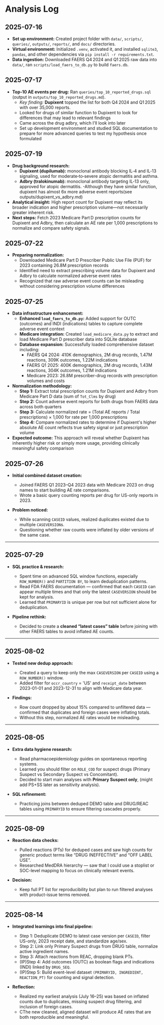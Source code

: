 # Analysis Log

## 2025-07-16

- **Set up environment:** Created project folder with `data/`, `scripts/`, `queries/`, `outputs/`, `reports/`, and `docs/` directories.
- **Virtual environment:** Initialized `.venv`, activated it, and installed `sqlite3`, `pandas`, and other dependencies via `pip install -r requirements.txt`.
- **Data ingestion:** Downloaded FAERS Q4 2024 and Q1 2025 raw data into `data/`, ran `scripts/load_faers_to_db.py` to build `faers.db`.

## 2025-07-17

- **Top‑10 AE events per drug:** Ran `queries/top_10_reported_drugs.sql` (output in `outputs/top_10_reported_drugs.md`).
  - *Key finding:* **Dupixent** topped the list for both Q4 2024 and Q1 2025 with over 35,000 reports.
  - Looked for drugs of similar function to Dupixent to look for differences that may lead to relevant findings
  - Came across the drug adbry, which I'll look into later
  - Set up development environment and studied SQL documentation to prepare for more advanced queries to test my hypothesis once formulated

## 2025-07-19

- **Drug background research:**
  - **Dupixent (dupilumab):** monoclonal antibody blocking IL‑4 and IL‑13 signaling, used for moderate‑to‑severe atopic dermatitis and asthma.
  - **Adbry (tralokinumab):** monoclonal antibody targeting IL‑13 only, approved for atopic dermatitis.
  -Although they have similar function, dupixent has almost 6x more adverse event reports(see outputs/dupixent_vs_adbry.md)
- **Analytical insight:** High report count for Dupixent may reflect its broader indication and higher prescription volume—not necessarily greater inherent risk.
- **Next steps:** Fetch 2023 Medicare Part D prescription counts for Dupixent and Adbry, then calculate an AE rate per 1,000 prescriptions to normalize and compare safety signals.

## 2025-07-22

- **Preparing normalization:**
  - Downloaded Medicare Part D Prescriber Public Use File (PUF) for 2023 containing 26.8M prescription records
  - Identified need to extract prescribing volume data for Dupixent and Adbry to calculate normalized adverse event rates
  - Recognized that raw adverse event counts can be misleading without considering prescription volume differences

## 2025-07-25

- **Data infrastructure enhancement:**
  - **Enhanced `load_faers_to_db.py`:** Added support for OUTC (outcomes) and INDI (indications) tables to capture complete adverse event context
  - **Medicare integration:** Created `load_medicare_data.py` to extract and load Medicare Part D prescriber data into SQLite database
  - **Database expansion:** Successfully loaded comprehensive dataset including:
    - FAERS Q4 2024: 410K demographics, 2M drug records, 1.47M reactions, 309K outcomes, 1.22M indications
    - FAERS Q1 2025: 400K demographics, 2M drug records, 1.43M reactions, 304K outcomes, 1.21M indications  
    - Medicare 2023: 26.8M prescriber-drug records with prescription volumes and costs
- **Normalization methodology:**
  - **Step 1:** Extract total prescription counts for Dupixent and Adbry from Medicare Part D data (sum of `Tot_Clms` by drug)
  - **Step 2:** Count adverse event reports for both drugs from FAERS data across both quarters
  - **Step 3:** Calculate normalized rate = (Total AE reports / Total prescriptions) × 1,000 for rate per 1,000 prescriptions
  - **Step 4:** Compare normalized rates to determine if Dupixent's higher absolute AE count reflects true safety signal or just prescription volume
- **Expected outcome:** This approach will reveal whether Dupixent has inherently higher risk or simply more usage, providing clinically meaningful safety comparison

## 2025-07-26

* **Initial combined dataset creation:**

  * Joined FAERS Q1 2023–Q4 2023 data with Medicare 2023 on drug names to start building AE rate comparisons.
  * Wrote a basic query counting reports per drug for US-only reports in 2023.
* **Problem noticed:**

  * While scanning `CASEID` values, realized duplicates existed due to multiple `CASEVERSION`s.
  * Questioning whether raw counts were inflated by older versions of the same case.

---

## 2025-07-29

* **SQL practice & research:**

  * Spent time on advanced SQL window functions, especially `ROW_NUMBER()` and `PARTITION BY`, to learn deduplication patterns.
  * Read FDA FAERS documentation — confirmed that each `CASEID` can appear multiple times and that only the latest `CASEVERSION` should be kept for analysis.
  * Learned that `PRIMARYID` is unique per row but not sufficient alone for deduplication.
* **Pipeline rethink:**

  * Decided to create a **cleaned “latest cases” table** before joining with other FAERS tables to avoid inflated AE counts.

---

## 2025-08-02

* **Tested new dedup approach:**

  * Created a query to keep only the max `CASEVERSION` per `CASEID` using a `ROW_NUMBER()` window.
  * Added filter for `occr_country` = 'US' and `receipt_date` between 2023-01-01 and 2023-12-31 to align with Medicare data year.
* **Findings:**

  * Row count dropped by about 15% compared to unfiltered data — confirmed that duplicates and foreign cases were inflating totals.
  * Without this step, normalized AE rates would be misleading.

---

## 2025-08-05

* **Extra data hygiene research:**

  * Read pharmacoepidemiology guides on spontaneous reporting systems.
  * Learned you should filter on `ROLE_COD` for suspect drugs (Primary Suspect vs Secondary Suspect vs Concomitant).
  * Decided to start main analyses with **Primary Suspect only**, (might add PS+SS later as sensitivity analysis).
* **SQL refinement:**

  * Practicing joins between deduped DEMO table and DRUG/REAC tables using `PRIMARYID` to ensure filtering cascades properly.

---

## 2025-08-09

* **Reaction data checks:**

  * Pulled reactions (PTs) for deduped cases and saw high counts for generic product terms like “DRUG INEFFECTIVE” and “OFF LABEL USE”.
  * Researched MedDRA hierarchy — saw that I could use a stoplist or SOC-level mapping to focus on clinically relevant events.
* **Decision:**

  * Keep full PT list for reproducibility but plan to run filtered analyses with product-issue terms removed.

---

## 2025-08-14

* **Integrated learnings into final pipeline:**

  * Step 1: Deduplicate DEMO to latest case version per `CASEID`, filter US-only, 2023 receipt date, and standardize age/sex.
  * Step 2: Link only Primary Suspect drugs from DRUG table, normalize active ingredient names.
  * Step 3: Attach reactions from REAC, dropping blank PTs.
  * (IP)Step 4: Add outcomes (OUTC) as boolean flags and indications (INDI) linked by `DRUG_SEQ`.
  * (IP)Step 5: Build event-level dataset `(PRIMARYID, INGREDIENT, REACTION_PT)` for counting and signal detection.
* **Reflection:**

  * Realized my earliest analysis (July 16–25) was based on inflated counts due to duplicates, missing suspect drug filtering, and inclusion of foreign cases.
  * CThe new cleaned, aligned dataset will produce AE rates that are both reproducible and meaningful.
